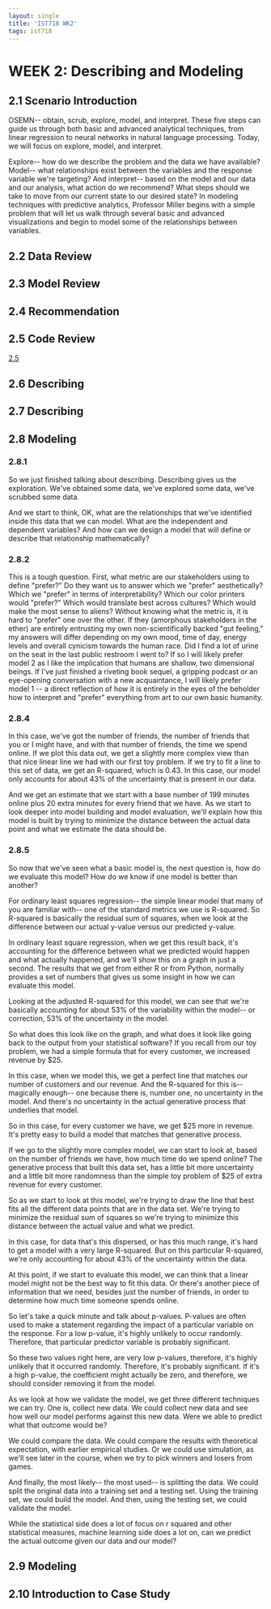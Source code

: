```yaml
---
layout: single
title: 'IST718 WK2'
tags: ist718 
---
```


# WEEK 2: Describing and Modeling

## 2.1 Scenario Introduction

OSEMN-- obtain, scrub, explore, model, and interpret. These five steps can guide us through both basic and advanced analytical techniques, from linear regression to neural networks in natural language processing. Today, we will focus on explore, model, and interpret.

Explore-- how do we describe the problem and the data we have available? Model-- what relationships exist between the variables and the response variable we're targeting? And interpret-- based on the model and our data and our analysis, what action do we recommend? What steps should we take to move from our current state to our desired state? In modeling techniques with predictive analytics, Professor Miller begins with a simple problem that will let us walk through several basic and advanced visualizations and begin to model some of the relationships between variables.


## 2.2 Data Review

## 2.3 Model Review

## 2.4 Recommendation

## 2.5 Code Review

[2.5](https://danielcaraway.github.io/html/miller_chapter2_with_mods.html)


## 2.6 Describing

## 2.7 Describing

## 2.8 Modeling

### 2.8.1 

So we just finished talking about describing. Describing gives us the exploration. We've obtained some data, we've explored some data, we've scrubbed some data.

And we start to think, OK, what are the relationships that we've identified inside this data that we can model. What are the independent and dependent variables? And how can we design a model that will define or describe that relationship mathematically?

### 2.8.2

This is a tough question. First, what metric are our stakeholders using to define "prefer?" Do they want us to answer which we "prefer" aesthetically? Which we "prefer" in terms of interpretability? Which our color printers would "prefer?" Which would translate best across cultures? Which would make the most sense to aliens? Without knowing what the metric is, it is hard to "prefer" one over the other. If they (amorphous stakeholders in the ether) are entirely entrusting my own non-scientifically backed "gut feeling," my answers will differ depending on my own mood, time of day, energy levels and overall cynicism towards the human race. Did I find a lot of urine on the seat in the last public restroom I went to? If so I will likely prefer model 2 as I like the implication that humans are shallow, two dimensional beings. If I've just finished a riveting book sequel, a gripping podcast or an eye-opening conversation with a new acquaintance, I will likely prefer model 1 -- a direct reflection of how it is entirely in the eyes of the beholder how to interpret and "prefer" everything from art to our own basic humanity. 

### 2.8.4

In this case, we've got the number of friends, the number of friends that you or I might have, and with that number of friends, the time we spend online. If we plot this data out, we get a slightly more complex view than that nice linear line we had with our first toy problem. If we try to fit a line to this set of data, we get an R-squared, which is 0.43. In this case, our model only accounts for about 43% of the uncertainty that is present in our data.

And we get an estimate that we start with a base number of 199 minutes online plus 20 extra minutes for every friend that we have. As we start to look deeper into model building and model evaluation, we'll explain how this model is built by trying to minimize the distance between the actual data point and what we estimate the data should be.

### 2.8.5

So now that we've seen what a basic model is, the next question is, how do we evaluate this model? How do we know if one model is better than another?

For ordinary least squares regression-- the simple linear model that many of you are familiar with-- one of the standard metrics we use is R-squared. So R-squared is basically the residual sum of squares, when we look at the difference between our actual y-value versus our predicted y-value.

In ordinary least square regression, when we get this result back, it's accounting for the difference between what we predicted would happen and what actually happened, and we'll show this on a graph in just a second. The results that we get from either R or from Python, normally provides a set of numbers that gives us some insight in how we can evaluate this model.

Looking at the adjusted R-squared for this model, we can see that we're basically accounting for about 53% of the variability within the model-- or correction, 53% of the uncertainty in the model.

So what does this look like on the graph, and what does it look like going back to the output from your statistical software? If you recall from our toy problem, we had a simple formula that for every customer, we increased revenue by $25.

In this case, when we model this, we get a perfect line that matches our number of customers and our revenue. And the R-squared for this is-- magically enough-- one because there is, number one, no uncertainty in the model. And there's no uncertainty in the actual generative process that underlies that model.

So in this case, for every customer we have, we get $25 more in revenue. It's pretty easy to build a model that matches that generative process.

If we go to the slightly more complex model, we can start to look at, based on the number of friends we have, how much time do we spend online? The generative process that built this data set, has a little bit more uncertainty and a little bit more randomness than the simple toy problem of $25 of extra revenue for every customer.

So as we start to look at this model, we're trying to draw the line that best fits all the different data points that are in the data set. We're trying to minimize the residual sum of squares so we're trying to minimize this distance between the actual value and what we predict.

In this case, for data that's this dispersed, or has this much range, it's hard to get a model with a very large R-squared. But on this particular R-squared, we're only accounting for about 43% of the uncertainty within the data.

At this point, if we start to evaluate this model, we can think that a linear model might not be the best way to fit this data. Or there's another piece of information that we need, besides just the number of friends, in order to determine how much time someone spends online.

So let's take a quick minute and talk about p-values. P-values are often used to make a statement regarding the impact of a particular variable on the response. For a low p-value, it's highly unlikely to occur randomly. Therefore, that particular predictor variable is probably significant.

So these two values right here, are very low p-values, therefore, it's highly unlikely that it occurred randomly. Therefore, it's probably significant. If it's a high p-value, the coefficient might actually be zero, and therefore, we should consider removing it from the model.

As we look at how we validate the model, we get three different techniques we can try. One is, collect new data. We could collect new data and see how well our model performs against this new data. Were we able to predict what that outcome would be?

We could compare the data. We could compare the results with theoretical expectation, with earlier empirical studies. Or we could use simulation, as we'll see later in the course, when we try to pick winners and losers from games.

And finally, the most likely-- the most used-- is splitting the data. We could split the original data into a training set and a testing set. Using the training set, we could build the model. And then, using the testing set, we could validate the model.

While the statistical side does a lot of focus on r squared and other statistical measures, machine learning side does a lot on, can we predict the actual outcome given our data and our model?


## 2.9 Modeling

## 2.10 Introduction to Case Study